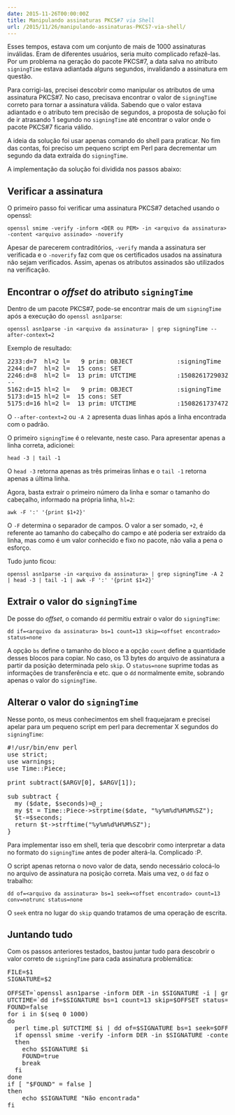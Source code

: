 ```yaml
---
date: 2015-11-26T00:00:00Z
title: Manipulando assinaturas PKCS#7 via Shell
url: /2015/11/26/manipulando-assinaturas-PKCS7-via-shell/
---
```


Esses tempos, estava com um conjunto de mais de 1000 assinaturas inválidas. Eram de diferentes usuários, seria muito complicado refazê-las. Por um problema na geração do pacote PKCS#7, a data salva no atributo `signingTime` estava adiantada alguns segundos, invalidando a assinatura em questão.

Para corrigi-las, precisei descobrir como manipular os atributos de uma assinatura PKCS#7. No caso, precisava encontrar o valor de `signingTime` correto para tornar a assinatura válida. Sabendo que o valor estava adiantado e o atributo tem precisão de segundos, a proposta de solução foi de ir atrasando 1 segundo no `signingTime` até encontrar o valor onde o pacote PKCS#7 ficaria válido.

A ideia da solução foi usar apenas comando do shell para praticar. No fim das contas, foi preciso um pequeno script em Perl para decrementar um segundo da data extraída do `signingTime`.

A implementação da solução foi dividida nos passos abaixo:

Verificar a assinatura
---

O primeiro passo foi verificar uma assinatura PKCS#7 detached usando o openssl:

`openssl smime -verify -inform <DER ou PEM> -in <arquivo da assinatura> -content <arquivo assinado> -noverify`

Apesar de parecerem contraditórios, `-verify` manda a assinatura ser verificada e o `-noverify` faz com que os certificados usados na assinatura não sejam verificados. Assim, apenas os atributos assinados são utilizados na verificação.

Encontrar o *offset* do atributo `signingTime`
---

Dentro de um pacote PKCS#7, pode-se encontrar mais de um `signingTime` após a execução do `openssl asn1parse`:

`openssl asn1parse -in <arquivo da assinatura> | grep signingTime --after-context=2`

Exemplo de resultado:

<pre>2233:d=7  hl=2 l=   9 prim: OBJECT            :signingTime
2244:d=7  hl=2 l=  15 cons: SET
2246:d=8  hl=2 l=  13 prim: UTCTIME           :150826172903Z
--
5162:d=15 hl=2 l=   9 prim: OBJECT            :signingTime
5173:d=15 hl=2 l=  15 cons: SET
5175:d=16 hl=2 l=  13 prim: UTCTIME           :150826173747Z
</pre>

O `--after-context=2` ou `-A 2` apresenta duas linhas após a linha encontrada com o padrão. 

O primeiro `signingTime` é o relevante, neste caso. Para apresentar apenas a linha correta, adicionei:

`head -3 | tail -1`

O `head -3` retorna apenas as três primeiras linhas e o `tail -1` retorna apenas a última linha.

Agora, basta extrair o primeiro número da linha e somar o tamanho do cabeçalho, informado na própria linha, `hl=2`:

`awk -F ':' '{print $1+2}'`

O `-F` determina o separador de campos. O valor a ser somado, `+2`, é referente ao tamanho do cabeçalho do campo e até poderia ser extraído da linha, mas como é um valor conhecido e fixo no pacote, não valia a pena o esforço.

Tudo junto ficou:

`openssl asn1parse -in <arquivo da assinatura> | grep signingTime -A 2 | head -3 | tail -1 | awk -F ':' '{print $1+2}'`

Extrair o valor do `signingTime`
---

De posse do *offset*, o comando `dd` permitiu extrair o valor do `signingTime`:

`dd if=<arquivo da assinatura> bs=1 count=13 skip=<offset encontrado> status=none`

A opção `bs` define o tamanho do bloco e a opção `count` define a quantidade desses blocos para copiar. No caso, os 13 bytes do arquivo de assinatura a partir da posição determinada pelo `skip`. O `status=none` suprime todas as informações de transferência e etc. que o `dd` normalmente emite, sobrando apenas o valor do `signingTime`. 

Alterar o valor do `signingTime`
---

Nesse ponto, os meus conhecimentos em shell fraquejaram e precisei apelar para um pequeno script em perl para decrementar X segundos do `signingTime`:

<pre>
#!/usr/bin/env perl
use strict;
use warnings;
use Time::Piece;

print subtract($ARGV[0], $ARGV[1]);

sub subtract {
  my ($date, $seconds)=@_;
  my $t = Time::Piece->strptime($date, "%y%m%d%H%M%SZ");
  $t-=$seconds;
  return $t->strftime("%y%m%d%H%M%SZ");
}
</pre>

Para implementar isso em shell, teria que descobrir como interpretar a data no formato do `signingTime` antes de poder alterá-la. Complicado :P.

O script apenas retorna o novo valor de data, sendo necessário colocá-lo no arquivo de assinatura na posição correta. Mais uma vez, o `dd` faz o trabalho:

`dd of=<arquivo da assinatura> bs=1 seek=<offset encontrado> count=13 conv=notrunc status=none`

O `seek` entra no lugar do `skip` quando tratamos de uma operação de escrita.

Juntando tudo
---

Com os passos anteriores testados, bastou juntar tudo para descobrir o valor correto de `signingTime` para cada assinatura problemática:

<pre>
FILE=$1
SIGNATURE=$2

OFFSET=`openssl asn1parse -inform DER -in $SIGNATURE -i | grep signingTime -A 2 | head -3 | tail -1 | awk -F ':' '{print $1+2}'`
UTCTIME=`dd if=$SIGNATURE bs=1 count=13 skip=$OFFSET status=none`
FOUND=false
for i in $(seq 0 1000)
do       
  perl time.pl $UTCTIME $i | dd of=$SIGNATURE bs=1 seek=$OFFSET count=13 conv=notrunc status=none 
  if openssl smime -verify -inform DER -in $SIGNATURE -content $FILE -noverify 2>&1 > /dev/null | grep "Verification successful"
  then
  	echo $SIGNATURE $i
  	FOUND=true
    break
  fi
done
if [ "$FOUND" = false ]
then
	echo $SIGNATURE "Não encontrada"
fi
</pre>